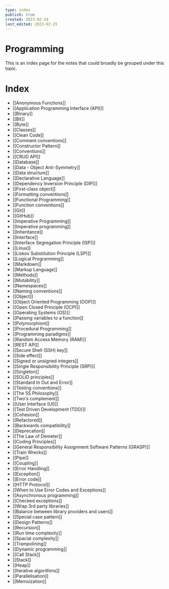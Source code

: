 ```yaml
---
type: index
publish: true
created: 2023-02-24
last_edited: 2023-02-25
---
```

# Programming
This is an index page for the notes that could broadly be grouped under this topic.
# Index
- [[Anonymous Functions]]
- [[Application Programming Interface (API)]]
- [[Binary]]
- [[Bit]]
- [[Byte]]
- [[Classes]]
- [[Clean Code]]
- [[Comment conventions]]
- [[Constructor Pattern]]
- [[Conventions]]
- [[CRUD API]]
- [[Database]]
- [[Data - Object Anti-Symmetry]]
- [[Data structure]]
- [[Declarative Language]]
- [[Dependency Inversion Principle (DIP)]]
- [[First-class object]]
- [[Formatting conventions]]
- [[Functional Programming]]
- [[Function conventions]]
- [[Git]]
- [[GitHub]]
- [[Imperative Programming]]
- [[Imperative programming]]
- [[Inheritance]]
- [[Interface]]
- [[Interface Segregation Principle (ISP)]]
- [[Linux]]
- [[Liskov Substitution Principle (LSP)]]
- [[Logical Programming]]
- [[Markdown]]
- [[Markup Language]]
- [[Methods]]
- [[Mutability]]
- [[Namespaces]]
- [[Naming conventions]]
- [[Object]]
- [[Object Oriented Programming (OOP)]]
- [[Open Closed Principle (OCP)]]
- [[Operating Systems (OS)]]
- [[Passing variables to a function]]
- [[Polymorphism]]
- [[Procedural Programming]]
- [[Programming paradigms]]
- [[Random Access Memory (RAM)]]
- [[REST API]]
- [[Secure Shell (SSH) key]]
- [[Side effect]]
- [[Signed or unsigned integers]]
- [[Single Responsibility Principle (SRP)]]
- [[Singleton]]
- [[SOLID principles]]
- [[Standard In Out and Error]]
- [[Testing conventions]]
- [[The 5S Philosophy]]
- [[Two's complement]]
- [[User Interface (UI)]]
- [[Test Driven Development (TDD)]]
- [[Cohesion]]
- [[Refactored]]
- [[Backwards compatibility]]
- [[Deprecation]]
- [[The Law of Demeter]]
- [[Coding Principles]]
- [[General Responsibility Assignment Software Patterns (GRASP)]]
- [[Train Wrecks]]
- [[Pipe]]
- [[Coupling]]
- [[Error Handling]]
- [[Exception]]
- [[Error code]]
- [[HTTP Protocol]]
- [[When to Use Error Codes and Exceptions]]
- [[Asynchronous programming]]
- [[Checked exceptions]]
- [[Wrap 3rd party libraries]]
- [[Balance between library providers and users]]
- [[Special case pattern]]
- [[Design Patterns]]
- [[Recursion]]
- [[Run time complexity]]
- [[Spacial complexity]]
- [[Trampolining]]
- [[Dynamic programming]]
- [[Call Stack]]
- [[Stack]]
- [[Heap]]
- [[Iterative algorithms]]
- [[Parallelisation]]
- [[Memoization]]